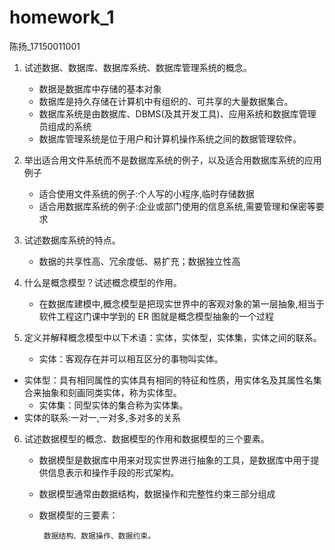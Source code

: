 # homework_1

陈扬_17150011001

1. 试述数据、数据库、数据库系统、数据库管理系统的概念。

    - 数据是数据库中存储的基本对象
    - 数据库是持久存储在计算机中有组织的、可共享的大量数据集合。
    - 数据库系统是由数据库、DBMS(及其开发工具)、应用系统和数据库管理员组成的系统
    - 数据库管理系统是位于用户和计算机操作系统之间的数据管理软件。

2. 举出适合用文件系统而不是数据库系统的例子，以及适合用数据库系统的应用例子

    - 适合使用文件系统的例子:个人写的小程序,临时存储数据
    - 适合用数据库系统的例子:企业或部门使用的信息系统,需要管理和保密等要求

3. 试述数据库系统的特点。

    - 数据的共享性高、冗余度低、易扩充；数据独立性高

4. 什么是概念模型？试述概念模型的作用。

    - 在数据库建模中,概念模型是把现实世界中的客观对象的第一层抽象,相当于软件工程这门课中学到的 ER 图就是概念模型抽象的一个过程

5. 定义并解释概念模型中以下术语：实体，实体型，实体集，实体之间的联系。

    - 实体：客观存在并可以相互区分的事物叫实体。
- 实体型：具有相同属性的实体具有相同的特征和性质，用实体名及其属性名集合来抽象和刻画同类实体，称为实体型。
    - 实体集：同型实体的集合称为实体集。
- 实体的联系:一对一,一对多,多对多的关系
    
6. 试述数据模型的概念、数据模型的作用和数据模型的三个要素。

    - 数据模型是数据库中用来对现实世界进行抽象的工具，是数据库中用于提供信息表示和操作手段的形式架构。
    
    - 数据模型通常由数据结构，数据操作和完整性约束三部分组成
    
    - 数据模型的三要素：
    
           数据结构、数据操作、数据约束。
